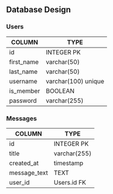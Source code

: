 ## Database Design

### Users

| COLUMN     | TYPE                |
| ---------- | ------------------- |
| id         | INTEGER PK          |
| first_name | varchar(50)         |
| last_name  | varchar(50)         |
| username   | varchar(100) unique |
| is_member  | BOOLEAN             |
| password   | varchar(255)        |

### Messages

| COLUMN       | TYPE         |
| ------------ | ------------ |
| id           | INTEGER PK   |
| title        | varchar(255) |
| created_at   | timestamp    |
| message_text | TEXT         |
| user_id      | Users.id FK  |
